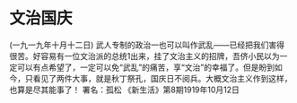 # 文治国庆
(一九一九年十月十二日)
武人专制的政治一也可以叫作武乱——已经把我们害得很苦。好容易有一位文治派的总统1出来，挂了文治主义的招牌，吾侪小民以为一定可以有点希望了，一定可以免“武乱”的痛苦，享“文治”的幸福了。但是盼到如今，只看见了两件大事，就是秋丁祭孔，国庆日不阅兵。大概文治主义作到这样，也算是尽其能事了！
署名：孤松
《新生活》第8期1919年10月12日
